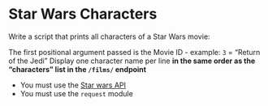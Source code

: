 # Star Wars Characters

Write a script that prints all characters of a Star Wars movie:

The first positional argument passed is the Movie ID - example: `3` = “Return of the Jedi”
Display one character name per line **in the same order as the “characters” list in the `/films/` endpoint**
- You must use the [Star wars API](https://swapi-api.alx-tools.com/)
- You must use the `request` module
